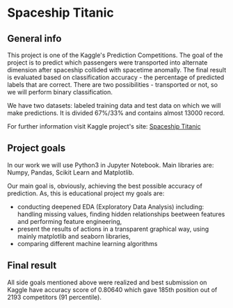 # Spaceship Titanic

## General info

This project is one of the Kaggle's Prediction Competitions. The goal of the project is to predict which passengers were transported into alternate dimension after spaceship collided with spacetime anomally. The final result is evaluated based on classification accuracy - the percentage of predicted labels that are correct. There are two possibilities - transported or not, so we will perform binary classification.

We have two datasets: labeled training data and test data on which we will make predictions. It is divided 67%/33% and contains almost 13000 record.

For further information visit Kaggle project's site:
[Spaceship Titanic](https://www.kaggle.com/competitions/spaceship-titanic)

## Project goals

In our work we will use Python3 in Jupyter Notebook. Main libraries are: Numpy, Pandas, Scikit Learn and Matplotlib.

Our main goal is, obviously, achieving the best possible accuracy of prediction. As, this is educational project my goals are: 
- conducting deepened EDA (Exploratory Data Analysis) including: handling missing values, finding hidden relationships beetween features and performing feature engineering,
- present the results of actions in a transparent graphical way, using mainly matplotlib and seaborn libraries,
- comparing different machine learning algorithms

## Final result

All side goals mentioned above were realized and best submission on Kaggle have accuracy score of 0.80640 which gave 185th position out of 2193 competitors (91 percentile).
